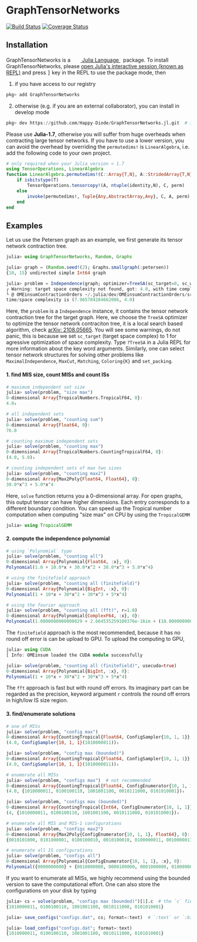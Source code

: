# GraphTensorNetworks

[![Build Status](https://github.com/Happy-Diode/GraphTensorNetworks.jl/workflows/CI/badge.svg)](https://github.com/Happy-Diode/GraphTensorNetworks.jl/actions)
[![Coverage Status](https://coveralls.io/repos/github/Happy-Diode/GraphTensorNetworks.jl/badge.svg?branch=fix-test-coverage&t=rIJIK2)](https://coveralls.io/github/Happy-Diode/GraphTensorNetworks.jl?branch=fix-test-coverage)

## Installation
<p>
GraphTensorNetworks is a &nbsp;
    <a href="https://julialang.org">
        <img src="https://julialang.org/favicon.ico" width="16em">
        Julia Language
    </a>
    &nbsp; package. To install GraphTensorNetworks,
    please <a href="https://docs.julialang.org/en/v1/manual/getting-started/">open
    Julia's interactive session (known as REPL)</a> and press <kbd>]</kbd> key in the REPL to use the package mode, then
</p>

1. if you have access to our registry
```julia
pkg> add GraphTensorNetworks
```

2. otherwise (e.g. if you are an external collaborator), you can install in develop mode
```julia
pkg> dev https://github.com/Happy-Diode/GraphTensorNetworks.jl.git  # if you have access to the registry
```

Please use **Julia-1.7**, otherwise you will suffer from huge overheads when contracting large tensor networks. If you have to use a lower version,
you can avoid the overhead by overriding the `permutedims!` is `LinearAlgebra`, i.e. add the following code to your own project.

```julia
# only required when your Julia version < 1.7
using TensorOperations, LinearAlgebra
function LinearAlgebra.permutedims!(C::Array{T,N}, A::StridedArray{T,N}, perm) where {T,N}
    if isbitstype(T)
        TensorOperations.tensorcopy!(A, ntuple(identity,N), C, perm)
    else
        invoke(permutedims!, Tuple{Any,AbstractArray,Any}, C, A, perm)
    end
end
```

## Examples

Let us use the Petersen graph as an example, we first generate its tensor network contraction tree.
```julia
julia> using GraphTensorNetworks, Random, Graphs

julia> graph = (Random.seed!(2); Graphs.smallgraph(:petersen))
{10, 15} undirected simple Int64 graph

julia> problem = Independence(graph; optimizer=TreeSA(sc_target=0, sc_weight=1.0, ntrials=10, βs=0.01:0.1:15.0, niters=20, rw_weight=0.2));
┌ Warning: target space complexity not found, got: 4.0, with time complexity 7.965784284662087, read-right complexity 8.661778097771988.
└ @ OMEinsumContractionOrders ~/.julia/dev/OMEinsumContractionOrders/src/treesa.jl:71
time/space complexity is (7.965784284662086, 4.0)
```

Here, the `problem` is a `Independence` instance, it contains the tensor network contraction tree for the target graph.
Here, we choose the `TreeSA` optimizer to optimize the tensor network contraciton tree, it is a local search based algorithm, check [arXiv: 2108.05665](https://arxiv.org/abs/2108.05665). You will see some warnings, do not panic, this is because we set `sc_target` (target space complex) to 1 for agressive optimization of space complexity. Type `?TreeSA` in a Julia REPL for more information about the key word arguments.
Similarly, one can select tensor network structures for solving other problems like `MaximalIndependence`, `MaxCut`, `Matching`, `Coloring{K}` and `set_packing`.

#### 1. find MIS size, count MISs and count ISs
```julia
# maximum independent set size
julia> solve(problem, "size max")
0-dimensional Array{TropicalNumbers.TropicalF64, 0}:
4.0ₜ

# all independent sets
julia> solve(problem, "counting sum")
0-dimensional Array{Float64, 0}:
76.0

# counting maximum independent sets
julia> solve(problem, "counting max")
0-dimensional Array{TropicalNumbers.CountingTropicalF64, 0}:
(4.0, 5.0)ₜ

# counting independent sets of max two sizes
julia> solve(problem, "counting max2")
0-dimensional Array{Max2Poly{Float64, Float64}, 0}:
30.0*x^3 + 5.0*x^4
```

Here, `solve` function returns you a 0-dimensional array.
For open graphs, this output tensor can have higher dimensions. Each entry corresponds to a different boundary condition.
You can speed up the Tropical number computation when computing "size max" on CPU by using the `TropicalGEMM`

```julia
julia> using TropicalGEMM
```

#### 2. compute the independence polynomial

```julia
# using `Polynomial` type
julia> solve(problem, "counting all")
0-dimensional Array{Polynomial{Float64, :x}, 0}:
Polynomial(1.0 + 10.0*x + 30.0*x^2 + 30.0*x^3 + 5.0*x^4)

# using the finitefield approach
julia> solve(problem, "counting all (finitefield)")
0-dimensional Array{Polynomial{BigInt, :x}, 0}:
Polynomial(1 + 10*x + 30*x^2 + 30*x^3 + 5*x^4)

# using the fourier approach
julia> solve(problem, "counting all (fft)", r=1.0)
0-dimensional Array{Polynomial{ComplexF64, :x}, 0}:
Polynomial(1.0000000000000029 + 2.664535259100376e-16im + (10.000000000000004 - 1.9512435398857492e-16im)x + (30.0 - 1.9622216671393801e-16im)x^2 + (30.0 + 1.1553104311877194e-15im)x^3 + (5.0 - 1.030417436395244e-15im)x^4)
```

The `finitefield` approach is the most recommended, because it has no round off error is can be upload to GPU. To upload the computing to GPU,
```julia
julia> using CUDA
[ Info: OMEinsum loaded the CUDA module successfully

julia> solve(problem, "counting all (finitefield)", usecuda=true)
0-dimensional Array{Polynomial{BigInt, :x}, 0}:
Polynomial(1 + 10*x + 30*x^2 + 30*x^3 + 5*x^4)
```

The `fft` approach is fast but with round off errors. Its imaginary part can be regarded as the precision,
keyword argument `r` controls the round off errors in high/low IS size region.

#### 3. find/enumerate solutions
```julia
# one of MISs
julia> solve(problem, "config max")
0-dimensional Array{CountingTropical{Float64, ConfigSampler{10, 1, 1}}, 0}:
(4.0, ConfigSampler{10, 1, 1}(1010000011))ₜ

julia> solve(problem, "config max (bounded)")
0-dimensional Array{CountingTropical{Float64, ConfigSampler{10, 1, 1}}, 0}:
(4.0, ConfigSampler{10, 1, 1}(1010000011))ₜ

# enumerate all MISs
julia> solve(problem, "configs max")  # not recommended
0-dimensional Array{CountingTropical{Float64, ConfigEnumerator{10, 1, 1}}, 0}:
(4.0, {1010000011, 0100100110, 1001001100, 0010111000, 0101010001})ₜ

julia> solve(problem, "configs max (bounded)")
0-dimensional Array{CountingTropical{Int64, ConfigEnumerator{10, 1, 1}}, 0}:
(4, {1010000011, 0100100110, 1001001100, 0010111000, 0101010001})ₜ

# enumerate all MIS and MIS-1 configurations
julia> solve(problem, "configs max2")
0-dimensional Array{Max2Poly{ConfigEnumerator{10, 1, 1}, Float64}, 0}:
{0010101000, 0101000001, 0100100010, 0010100010, 0100000011, 0010000011, 1001001000, 1010001000, 1001000001, 1010000001, 1010000010, 1000000011, 0100100100, 0000101100, 0101000100, 0001001100, 0000100110, 0100000110, 1001000100, 1000001100, 1000000110, 0100110000, 0000111000, 0101010000, 0001011000, 0010110000, 0010011000, 0001010001, 0100010001, 0010010001}*x^3 + {1010000011, 0100100110, 1001001100, 0010111000, 0101010001}*x^4

# enumerate all IS configurations
julia> solve(problem, "configs all")
0-dimensional Array{Polynomial{ConfigEnumerator{10, 1, 1}, :x}, 0}:
Polynomial({0000000000} + {0010000000, 0000100000, 0001000000, 0100000000, 0000001000, 0000000001, 0000000010, 1000000000, 0000000100, 0000010000}*x + {1000000010, 0010100000, 0010001000, 0100100000, 0000101000, 0101000000, 0001001000, 0001000001, 0100000001, 0010000001, 0000100010, 0100000010, 0010000010, 0000000011, 1001000000, 1000001000, 1010000000, 1000000001, 0000000110, 0000100100, 0001000100, 0100000100, 0000001100, 1000000100, 0010010000, 0000110000, 0001010000, 0100010000, 0000011000, 0000010001}*x^2 + {1010000010, 1000000011, 0010101000, 0101000001, 0100100010, 0010100010, 0100000011, 0010000011, 1001001000, 1010001000, 1001000001, 1010000001, 0000100110, 0100000110, 0100100100, 0000101100, 0101000100, 0001001100, 1001000100, 1000001100, 1000000110, 0010110000, 0010011000, 0100110000, 0000111000, 0101010000, 0001011000, 0001010001, 0100010001, 0010010001}*x^3 + {1010000011, 0100100110, 1001001100, 0010111000, 0101010001}*x^4)
```

If you want to enumerate all MISs, we highly recommend using the bounded version to save the computational effort. One can also store the configurations on your disk by typing
```julia
julia> cs = solve(problem, "configs max (bounded)")[1].c  # the `c` field is a `ConfigEnumerator`
{1010000011, 0100100110, 1001001100, 0010111000, 0101010001}

julia> save_configs("configs.dat", cs; format=:text)  # `:text` or `:binary`

julia> load_configs("configs.dat"; format=:text)
{1010000011, 0100100110, 1001001100, 0010111000, 0101010001}
```
